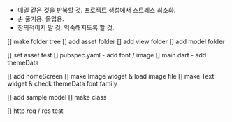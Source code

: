 #
- 매일 같은 것을 반복할 것. 프로젝트 생성에서 스트레스 최소화.
- 손 풀기용. 몰입용.
- 창의적이지 말 것. 익숙해지도록 할 것.

[] make folder tree 
    [] add asset folder
    [] add view folder
    [] add model folder

[] set asset test
    [] pubspec.yaml - add font / image 
    [] main.dart - add themeData
 
[] add homeScreen
    [] make Image widget & load image file
    [] make Text widget & check themeData font family

[] add sample model
    [] make class

[] http req / res test